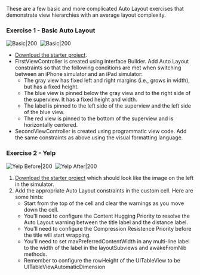 These are a few basic and more complicated Auto Layout exercises that demonstrate view hierarchies with an average layout complexity.

### Exercise 1 - Basic Auto Layout

![Basic|200](http://i.imgur.com/rTmdGd4.jpg)&nbsp;&nbsp;![Basic|200](http://i.imgur.com/puyV4F2.jpg)

- [Download the starter project](https://www.dropbox.com/s/b3d93tqpokuxg7s/BasicAutoLayout%20-%20Incomplete.zip?dl=0).
- FirstViewController is created using Interface Builder. Add Auto Layout constraints so that the following conditions are met when switching between an iPhone simulator and an iPad simulator:
   - The gray view has fixed left and right margins (i.e., grows in width), but has a fixed height.
   - The blue view is pinned below the gray view and to the right side of the superview. It has a fixed height and width.
   - The label is pinned to the left side of the superview and the left side of the blue view.
   - The red view is pinned to the bottom of the superview and is horizontally centered.
- SecondViewController is created using programmatic view code. Add the same constraints as above using the visual formatting language.

### Exercise 2 - Yelp

![Yelp Before|200](http://i.imgur.com/BD38xL6.jpg)&nbsp;&nbsp;![Yelp After|200](http://i.imgur.com/Jp3DP4T.jpg)

1. [Download the starter project](https://www.dropbox.com/s/iqlj4wtt9o23brs/Yelp%20-%20Incomplete.zip?dl=0) which should look like the image on the left in the simulator.
2. Add the appropriate Auto Layout constraints in the custom cell. Here are some hints:
   - Start from the top of the cell and clear the warnings as you move down the cell.
   - You'll need to configure the Content Hugging Priority to resolve the Auto Layout warning between the title label and the distance label.
   - You'll need to configure the Compression Resistence Priority before the title will start wrapping.
   - You'll need to set maxPreferredContentWidth in any multi-line label to the width of the label in the layoutSubviews and awakeFromNib methods.
   - Remember to configure the rowHeight of the UITableView to be UITableViewAutomaticDimension

